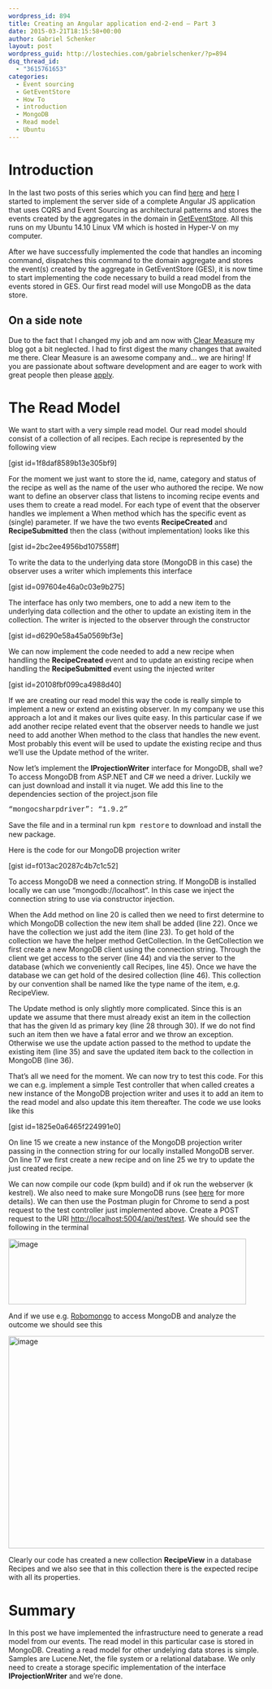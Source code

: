 ```yaml
---
wordpress_id: 894
title: Creating an Angular application end-2-end – Part 3
date: 2015-03-21T18:15:58+00:00
author: Gabriel Schenker
layout: post
wordpress_guid: http://lostechies.com/gabrielschenker/?p=894
dsq_thread_id:
  - "3615761653"
categories:
  - Event sourcing
  - GetEventStore
  - How To
  - introduction
  - MongoDB
  - Read model
  - Ubuntu
---
```

# Introduction

In the last two posts of this series which you can find [here](http://lostechies.com/gabrielschenker/2015/01/05/creating-an-angular-application-end-2-end-part-1/) and [here](http://lostechies.com/gabrielschenker/2015/01/11/writing-an-angular-js-application-end-2-endpart-2/) I started to implement the server side of a complete Angular JS application that uses CQRS and Event Sourcing as architectural patterns and stores the events created by the aggregates in the domain in [GetEventStore](https://geteventstore.com/). All this runs on my Ubuntu 14.10 Linux VM which is hosted in Hyper-V on my computer.

After we have successfully implemented the code that handles an incoming command, dispatches this command to the domain aggregate and stores the event(s) created by the aggregate in GetEventStore (GES), it is now time to start implementing the code necessary to build a read model from the events stored in GES. Our first read model will use MongoDB as the data store.

## On a side note

Due to the fact that I changed my job and am now with [Clear Measure](http://www.clear-measure.com/) my blog got a bit neglected. I had to first digest the many changes that awaited me there. Clear Measure is an awesome company and… we are hiring! If you are passionate about software development and are eager to work with great people then please [apply](http://www.clear-measure.com/careers/).

# The Read Model

We want to start with a very simple read model. Our read model should consist of a collection of all recipes. Each recipe is represented by the following view

[gist id=1f8daf8589b13e305bf9]

For the moment we just want to store the id, name, category and status of the recipe as well as the name of the user who authored the recipe. We now want to define an observer class that listens to incoming recipe events and uses them to create a read model. For each type of event that the observer handles we implement a When method which has the specific event as (single) parameter. If we have the two events **RecipeCreated** and **RecipeSubmitted** then the class (without implementation) looks like this

[gist id=2bc2ee4956bd107558ff]

To write the data to the underlying data store (MongoDB in this case) the observer uses a writer which implements this interface

[gist id=097604e46a0c03e9b275]

The interface has only two members, one to add a new item to the underlying data collection and the other to update an existing item in the collection. The writer is injected to the observer through the constructor

[gist id=d6290e58a45a0569bf3e]

We can now implement the code needed to add a new recipe when handling the **RecipeCreated** event and to update an existing recipe when handling the **RecipeSubmitted** event using the injected writer

[gist id=20108fbf099ca4988d40]

If we are creating our read model this way the code is really simple to implement a new or extend an existing observer. In my company we use this approach a lot and it makes our lives quite easy. In this particular case if we add another recipe related event that the observer needs to handle we just need to add another When method to the class that handles the new event. Most probably this event will be used to update the existing recipe and thus we’ll use the Update method of the writer.

Now let’s implement the **IProjectionWriter<T>** interface for MongoDB, shall we? To access MongoDB from ASP.NET and C# we need a driver. Luckily we can just download and install it via nuget. We add this line to the dependencies section of the project.json file

<span style="font-family: 'courier new';">&#8220;mongocsharpdriver&#8221;: &#8220;1.9.2&#8221;</span>

Save the file and in a terminal run <span style="font-family: 'courier new';">kpm restore</span> to download and install the new package.

Here is the code for our MongoDB projection writer

[gist id=f013ac20287c4b7c1c52]

To access MongoDB we need a connection string. If MongoDB is installed locally we can use “mongodb://localhost”. In this case we inject the connection string to use via constructor injection.

When the Add method on line 20 is called then we need to first determine to which MongoDB collection the new item shall be added (line 22). Once we have the collection we just add the item (line 23). To get hold of the collection we have the helper method GetCollection. In the GetCollection we first create a new MongoDB client using the connection string. Through the client we get access to the server (line 44) and via the server to the database (which we conveniently call Recipes, line 45). Once we have the database we can get hold of the desired collection (line 46). This collection by our convention shall be named like the type name of the item, e.g. RecipeView.

The Update method is only slightly more complicated. Since this is an update we assume that there must already exist an item in the collection that has the given Id as primary key (line 28 through 30). If we do not find such an item then we have a fatal error and we throw an exception. Otherwise we use the update action passed to the method to update the existing item (line 35) and save the updated item back to the collection in MongoDB (line 36).

That’s all we need for the moment. We can now try to test this code. For this we can e.g. implement a simple Test controller that when called creates a new instance of the MongoDB projection writer and uses it to add an item to the read model and also update this item thereafter. The code we use looks like this

[gist id=1825e0a6465f224991e0]

On line 15 we create a new instance of the MongoDB projection writer passing in the connection string for our locally installed MongoDB server. On line 17 we first create a new recipe and on line 25 we try to update the just created recipe.

We can now compile our code (kpm build) and if ok run the webserver (k kestrel). We also need to make sure MongoDB runs (see [here](http://lostechies.com/gabrielschenker/2014/12/31/creating-an-ubuntu-developer-vm-on-hyper-v-part-2/) for more details). We can then use the Postman plugin for Chrome to send a post request to the test controller just implemented above. Create a POST request to the URI [http://localhost:5004/api/test/test](http://localhost:5004/api/test/test "http://localhost:5004/api/test/test"). We should see the following in the terminal

[<img style="border-width: 0px;" src="http://lostechies.com/gabrielschenker/files/2015/03/image_thumb.png" alt="image" width="468" height="129" border="0" />](http://lostechies.com/gabrielschenker/files/2015/03/image.png)

And if we use e.g. [Robomongo](http://robomongo.org/) to access MongoDB and analyze the outcome we should see this

[<img style="border-width: 0px;" src="http://lostechies.com/gabrielschenker/files/2015/03/image_thumb1.png" alt="image" width="804" height="417" border="0" />](http://lostechies.com/gabrielschenker/files/2015/03/image1.png)

Clearly our code has created a new collection **RecipeView** in a database Recipes and we also see that in this collection there is the expected recipe with all its properties.

# Summary

In this post we have implemented the infrastructure need to generate a read model from our events. The read model in this particular case is stored in MongoDB. Creating a read model for other undelying data stores is simple. Samples are Lucene.Net, the file system or a relational database. We only need to create a storage specific implementation of the interface **IProjectionWriter<T>** and we’re done.